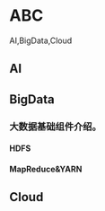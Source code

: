 # ABC
AI,BigData,Cloud


## AI


## BigData
### 大数据基础组件介绍。
#### HDFS
#### MapReduce&YARN


## Cloud
